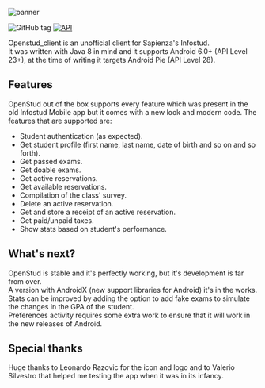 ![banner](https://user-images.githubusercontent.com/8293810/46977822-72575800-d0cd-11e8-90d9-6132083a0c33.png)

![GitHub tag](https://img.shields.io/github/tag/lithiumsr/openstud_client.svg)
[![API](https://img.shields.io/badge/API-28%2B-brightgreen.svg?style=flat)](https://android-arsenal.com/api?level=28)

Openstud_client is an unofficial client for Sapienza's Infostud.\
It was written with Java 8 in mind and it supports Android 6.0+ (API Level 23+), at the time of writing it targets Android Pie (API Level 28).

## Features
OpenStud out of the box supports every feature which was present in the old Infostud Mobile app but it comes with a new look and modern code.
The features that are supported are:
- Student authentication (as expected).
- Get student profile (first name, last name, date of birth and so on and so forth).
- Get passed exams.
- Get doable exams.
- Get active reservations.
- Get available reservations.
- Compilation of the class' survey.
- Delete an active reservation.
- Get and store a receipt of an active reservation.
- Get paid/unpaid taxes.
- Show stats based on student's performance.

## What's next?
OpenStud is stable and it's perfectly working, but it's development is far from over.\
A version with AndroidX (new support libraries for Android) it's in the works.\
Stats can be improved by adding the option to add fake exams to simulate the changes in the GPA of the student.\
Preferences activity requires some extra work to ensure that it will work in the new releases of Android.

## Special thanks
Huge thanks to Leonardo Razovic for the icon and logo and to Valerio Silvestro that helped me testing the app when it was in its infancy.